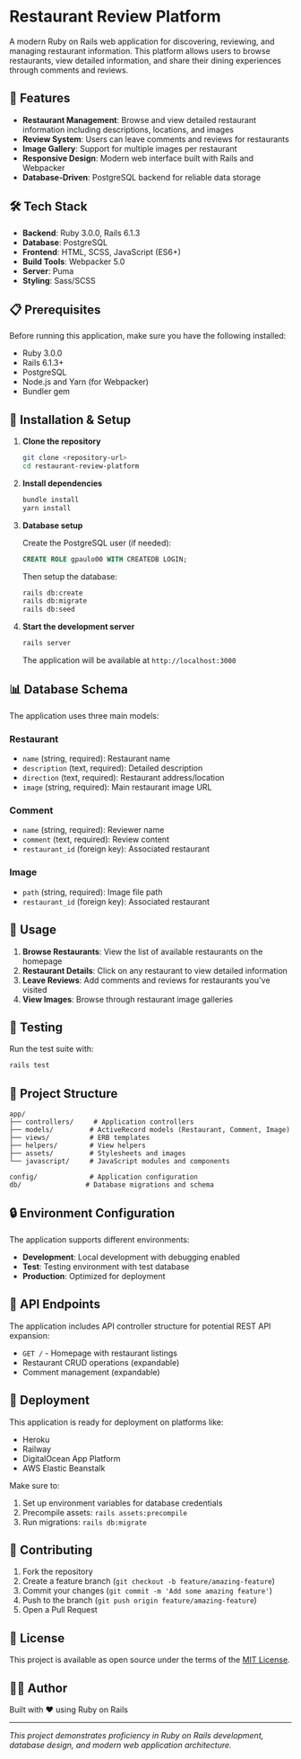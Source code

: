 # Restaurant Review Platform

A modern Ruby on Rails web application for discovering, reviewing, and managing restaurant information. This platform allows users to browse restaurants, view detailed information, and share their dining experiences through comments and reviews.

## 🚀 Features

- **Restaurant Management**: Browse and view detailed restaurant information including descriptions, locations, and images
- **Review System**: Users can leave comments and reviews for restaurants
- **Image Gallery**: Support for multiple images per restaurant
- **Responsive Design**: Modern web interface built with Rails and Webpacker
- **Database-Driven**: PostgreSQL backend for reliable data storage

## 🛠 Tech Stack

- **Backend**: Ruby 3.0.0, Rails 6.1.3
- **Database**: PostgreSQL
- **Frontend**: HTML, SCSS, JavaScript (ES6+)
- **Build Tools**: Webpacker 5.0
- **Server**: Puma
- **Styling**: Sass/SCSS

## 📋 Prerequisites

Before running this application, make sure you have the following installed:

- Ruby 3.0.0
- Rails 6.1.3+
- PostgreSQL
- Node.js and Yarn (for Webpacker)
- Bundler gem

## 🔧 Installation & Setup

1. **Clone the repository**
   ```bash
   git clone <repository-url>
   cd restaurant-review-platform
   ```

2. **Install dependencies**
   ```bash
   bundle install
   yarn install
   ```

3. **Database setup**
   
   Create the PostgreSQL user (if needed):
   ```sql
   CREATE ROLE gpaulo00 WITH CREATEDB LOGIN;
   ```
   
   Then setup the database:
   ```bash
   rails db:create
   rails db:migrate
   rails db:seed
   ```

4. **Start the development server**
   ```bash
   rails server
   ```

   The application will be available at `http://localhost:3000`

## 📊 Database Schema

The application uses three main models:

### Restaurant
- `name` (string, required): Restaurant name
- `description` (text, required): Detailed description
- `direction` (text, required): Restaurant address/location
- `image` (string, required): Main restaurant image URL

### Comment
- `name` (string, required): Reviewer name
- `comment` (text, required): Review content
- `restaurant_id` (foreign key): Associated restaurant

### Image
- `path` (string, required): Image file path
- `restaurant_id` (foreign key): Associated restaurant

## 🚀 Usage

1. **Browse Restaurants**: View the list of available restaurants on the homepage
2. **Restaurant Details**: Click on any restaurant to view detailed information
3. **Leave Reviews**: Add comments and reviews for restaurants you've visited
4. **View Images**: Browse through restaurant image galleries

## 🧪 Testing

Run the test suite with:
```bash
rails test
```

## 📁 Project Structure

```
app/
├── controllers/     # Application controllers
├── models/         # ActiveRecord models (Restaurant, Comment, Image)
├── views/          # ERB templates
├── helpers/        # View helpers
├── assets/         # Stylesheets and images
└── javascript/     # JavaScript modules and components

config/             # Application configuration
db/                # Database migrations and schema
```

## 🔒 Environment Configuration

The application supports different environments:
- **Development**: Local development with debugging enabled
- **Test**: Testing environment with test database
- **Production**: Optimized for deployment

## 📝 API Endpoints

The application includes API controller structure for potential REST API expansion:
- `GET /` - Homepage with restaurant listings
- Restaurant CRUD operations (expandable)
- Comment management (expandable)

## 🚀 Deployment

This application is ready for deployment on platforms like:
- Heroku
- Railway
- DigitalOcean App Platform
- AWS Elastic Beanstalk

Make sure to:
1. Set up environment variables for database credentials
2. Precompile assets: `rails assets:precompile`
3. Run migrations: `rails db:migrate`

## 🤝 Contributing

1. Fork the repository
2. Create a feature branch (`git checkout -b feature/amazing-feature`)
3. Commit your changes (`git commit -m 'Add some amazing feature'`)
4. Push to the branch (`git push origin feature/amazing-feature`)
5. Open a Pull Request

## 📄 License

This project is available as open source under the terms of the [MIT License](LICENSE).

## 👨‍💻 Author

Built with ❤️ using Ruby on Rails

---

*This project demonstrates proficiency in Ruby on Rails development, database design, and modern web application architecture.*